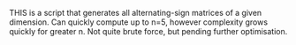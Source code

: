 THIS is a script that generates all alternating-sign matrices of a given dimension. Can quickly compute up to n=5, however complexity grows quickly for greater n. Not quite brute force, but pending further optimisation.
